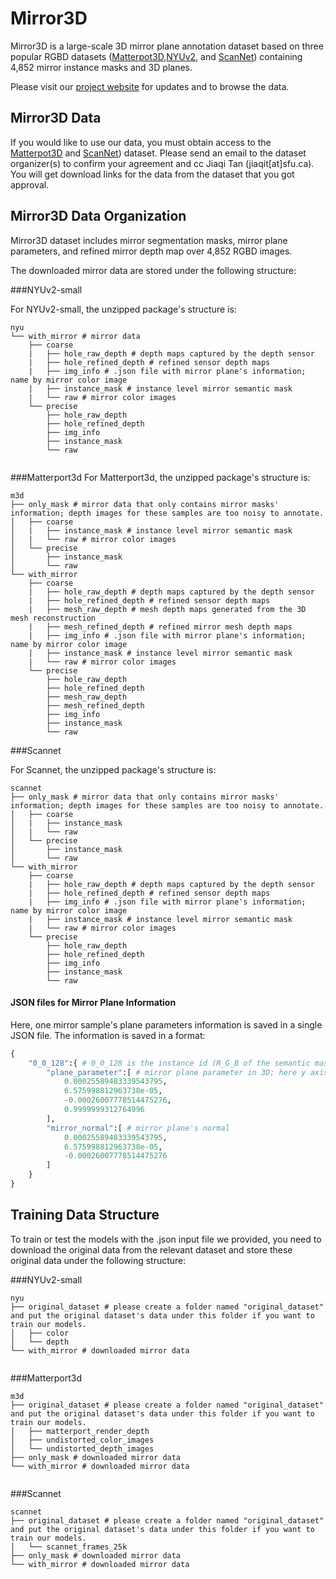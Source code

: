 # Mirror3D 

Mirror3D is a large-scale 3D mirror plane annotation dataset based on three popular RGBD datasets ([Matterpot3D](https://niessner.github.io/Matterport/),[NYUv2](https://cs.nyu.edu/~silberman/datasets/nyu_depth_v2.html), and [ScanNet](http://www.scan-net.org/)) containing 4,852 mirror instance masks and 3D planes.

Please visit our [project website]() for updates and to browse the data.


## Mirror3D Data

If you would like to use our data, you must obtain access to the [Matterpot3D](https://niessner.github.io/Matterport/) and [ScanNet](http://www.scan-net.org/)) dataset.  Please send an email to the dataset organizer(s) to confirm your agreement and cc Jiaqi Tan (jiaqit[at]sfu.ca). You will get download links for the data from the dataset that you got approval.

## Mirror3D Data Organization

Mirror3D dataset includes mirror segmentation masks, mirror plane parameters, and refined mirror depth map over 4,852 RGBD images.


The downloaded mirror data are stored under the following structure:


###NYUv2-small 

For NYUv2-small, the unzipped package's structure is: 


```
nyu
└── with_mirror # mirror data
    ├── coarse
    |   ├── hole_raw_depth # depth maps captured by the depth sensor
    |   ├── hole_refined_depth # refined sensor depth maps
    |   ├── img_info # .json file with mirror plane's information; name by mirror color image
    |   ├── instance_mask # instance level mirror semantic mask
    |   └── raw # mirror color images
    └── precise
        ├── hole_raw_depth
        ├── hole_refined_depth
        ├── img_info
        ├── instance_mask
        └── raw
    
```
###Matterport3d
For Matterport3d, the unzipped package's structure is: 

```
m3d
├── only_mask # mirror data that only contains mirror masks' information; depth images for these samples are too noisy to annotate. 
│   ├── coarse
│   |   ├── instance_mask # instance level mirror semantic mask
│   |   └── raw # mirror color images
│   └── precise
│       ├── instance_mask
│       └── raw
└── with_mirror
    ├── coarse
    |   ├── hole_raw_depth # depth maps captured by the depth sensor
    |   ├── hole_refined_depth # refined sensor depth maps
    |   ├── mesh_raw_depth # mesh depth maps generated from the 3D mesh reconstruction
    |   ├── mesh_refined_depth # refined mirror mesh depth maps
    |   ├── img_info # .json file with mirror plane's information; name by mirror color image
    |   ├── instance_mask # instance level mirror semantic mask
    |   └── raw # mirror color images
    └── precise
        ├── hole_raw_depth
        ├── hole_refined_depth
        ├── mesh_raw_depth
        ├── mesh_refined_depth
        ├── img_info
        ├── instance_mask
        └── raw
```
###Scannet

For Scannet, the unzipped package's structure is: 

```
scannet
├── only_mask # mirror data that only contains mirror masks' information; depth images for these samples are too noisy to annotate. 
│   ├── coarse
│   |   ├── instance_mask
│   |   └── raw
│   └── precise
│       ├── instance_mask
│       └── raw
└── with_mirror
    ├── coarse
    |   ├── hole_raw_depth # depth maps captured by the depth sensor
    |   ├── hole_refined_depth # refined sensor depth maps
    |   ├── img_info # .json file with mirror plane's information; name by mirror color image
    |   ├── instance_mask # instance level mirror semantic mask
    |   └── raw # mirror color images
    └── precise
        ├── hole_raw_depth
        ├── hole_refined_depth
        ├── img_info
        ├── instance_mask
        └── raw
```

#### JSON files for Mirror Plane Information

Here, one mirror sample's plane parameters information is saved in a single JSON file. The information is saved in a format:

```python
{
    "0_0_128":{ # 0_0_128 is the instance id (R_G_B of the semantic mask)
        "plane_parameter":[ # mirror plane parameter in 3D; here y axis points upward, -z axis points to the front
            0.00025589483339543795,
            6.575998812963738e-05,
            -0.00026007778514475276,
            0.9999999312764996
        ],
        "mirror_normal":[ # mirror plane's normal 
            0.00025589483339543795,
            6.575998812963738e-05,
            -0.00026007778514475276
        ]
    }
}

```


## Training Data Structure

To train or test the models with the .json input file we provided, you need to download the original data from the relevant dataset and store these original data under the following structure:

###NYUv2-small

```
nyu
├── original_dataset # please create a folder named "original_dataset" and put the original dataset's data under this folder if you want to train our models.
│   ├── color
│   └── depth
└── with_mirror # downloaded mirror data
        
```

###Matterport3d
```
m3d
├── original_dataset # please create a folder named "original_dataset" and put the original dataset's data under this folder if you want to train our models.
│   ├── matterport_render_depth
│   ├── undistorted_color_images
│   └── undistorted_depth_images
├── only_mask # downloaded mirror data
└── with_mirror # downloaded mirror data
        
```

###Scannet

```
scannet
├── original_dataset # please create a folder named "original_dataset" and put the original dataset's data under this folder if you want to train our models.
│   └── scannet_frames_25k
├── only_mask # downloaded mirror data
└── with_mirror # downloaded mirror data
        
```
